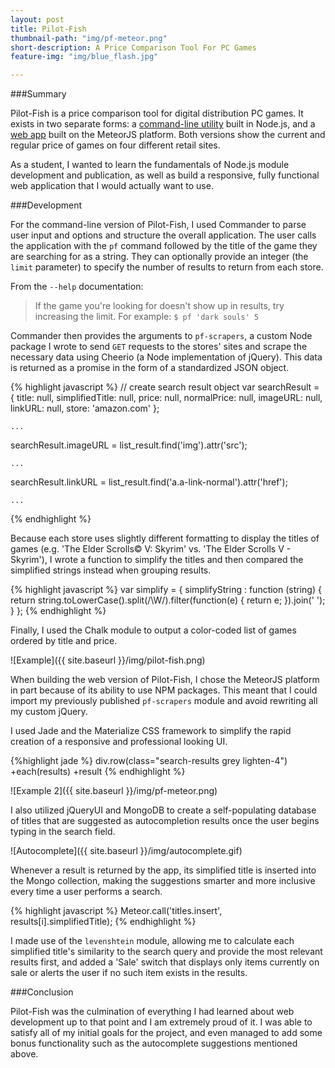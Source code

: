 ```yaml
---
layout: post
title: Pilot-Fish
thumbnail-path: "img/pf-meteor.png"
short-description: A Price Comparison Tool For PC Games
feature-img: "img/blue_flash.jpg"

---
```

###Summary

Pilot-Fish is a price comparison tool for digital distribution PC games. It exists in two separate forms: a [command-line utility](https://www.npmjs.com/package/pilot-fish) built in Node.js, and a [web app](http://www.pf-app.com) built on the MeteorJS platform. Both versions show the current and regular price of games on four different retail sites.

As a student, I wanted to learn the fundamentals of Node.js module development and publication, as well as build a responsive, fully functional web application that I would actually want to use.

###Development

For the command-line version of Pilot-Fish, I used Commander to parse user input and options and structure the overall application. The user calls the application with the `pf` command followed by the title of the game they are searching for as a string. They can optionally provide an integer (the `limit` parameter) to specify the number of results to return from each store.

From the `--help` documentation:

> If the game you're looking for doesn't show up in results, try increasing the limit. For example: `$ pf 'dark souls' 5`

Commander then provides the arguments to `pf-scrapers`, a custom Node package I wrote to send `GET` requests to the stores' sites and scrape the necessary data using Cheerio (a Node implementation of jQuery). This data is returned as a promise in the form of a standardized JSON object.

{% highlight javascript %}
// create search result object
var searchResult = {
    title: null,
    simplifiedTitle: null,
    price: null,
    normalPrice: null,
    imageURL: null,
    linkURL: null,
    store: 'amazon.com'
};

    ...

searchResult.imageURL = list_result.find('img').attr('src');

    ...

searchResult.linkURL = list_result.find('a.a-link-normal').attr('href');

    ...
{% endhighlight %}

Because each store uses slightly different formatting to display the titles of games (e.g. 'The Elder Scrolls© V: Skyrim' vs. 'The Elder Scrolls V - Skyrim'), I wrote a function to simplify the titles and then compared the simplified strings instead when grouping results.

{% highlight javascript %}
var simplify = {
    simplifyString : function (string) {
        return string.toLowerCase().split(/\W/).filter(function(e) { return e; }).join(' ');
    }
};
{% endhighlight %}

Finally, I used the Chalk module to output a color-coded list of games ordered by title and price.

![Example]({{ site.baseurl }}/img/pilot-fish.png)

When building the web version of Pilot-Fish, I chose the MeteorJS platform in part because of its ability to use NPM packages. This meant that I could import my previously published `pf-scrapers` module and avoid rewriting all my custom jQuery.

I used Jade and the Materialize CSS framework to simplify the rapid creation of a responsive and professional looking UI.

{%highlight jade %}
div.row(class="search-results grey lighten-4")
      +each(results)
        +result
{% endhighlight %}

![Example 2]({{ site.baseurl }}/img/pf-meteor.png)

I also utilized jQueryUI and MongoDB to create a self-populating database of titles that are suggested as autocompletion results once the user begins typing in the search field.

![Autocomplete]({{ site.baseurl }}/img/autocomplete.gif)

Whenever a result is returned by the app, its simplified title is inserted into the Mongo collection, making the suggestions smarter and more inclusive every time a user performs a search.

{% highlight javascript %}
Meteor.call('titles.insert', results[i].simplifiedTitle);
{% endhighlight %}

I made use of the `levenshtein` module, allowing me to calculate each simplified title's similarity to the search query and provide the most relevant results first, and added a 'Sale' switch that displays only items currently on sale or alerts the user if no such item exists in the results.

###Conclusion

Pilot-Fish was the culmination of everything I had learned about web development up to that point and I am extremely proud of it. I was able to satisfy all of my initial goals for the project, and even managed to add some bonus functionality such as the autocomplete suggestions mentioned above.
